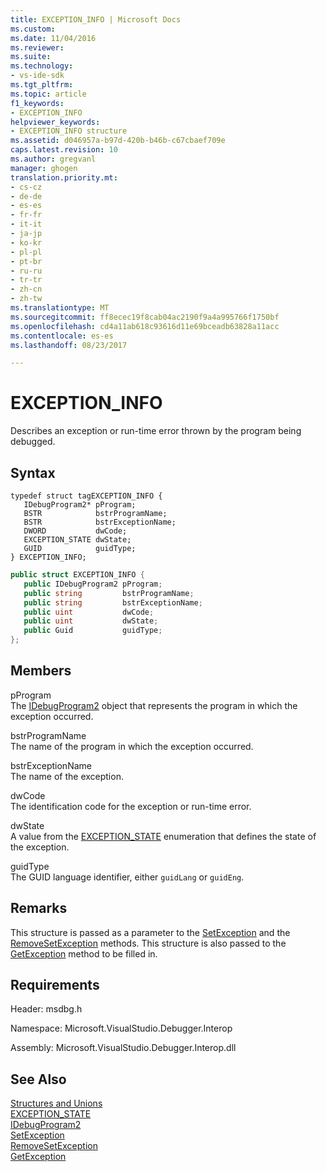 ```yaml
---
title: EXCEPTION_INFO | Microsoft Docs
ms.custom: 
ms.date: 11/04/2016
ms.reviewer: 
ms.suite: 
ms.technology:
- vs-ide-sdk
ms.tgt_pltfrm: 
ms.topic: article
f1_keywords:
- EXCEPTION_INFO
helpviewer_keywords:
- EXCEPTION_INFO structure
ms.assetid: d046957a-b97d-420b-b46b-c67cbaef709e
caps.latest.revision: 10
ms.author: gregvanl
manager: ghogen
translation.priority.mt:
- cs-cz
- de-de
- es-es
- fr-fr
- it-it
- ja-jp
- ko-kr
- pl-pl
- pt-br
- ru-ru
- tr-tr
- zh-cn
- zh-tw
ms.translationtype: MT
ms.sourcegitcommit: ff8ecec19f8cab04ac2190f9a4a995766f1750bf
ms.openlocfilehash: cd4a11ab618c93616d11e69bceadb63828a11acc
ms.contentlocale: es-es
ms.lasthandoff: 08/23/2017

---
```

# <a name="exceptioninfo"></a>EXCEPTION_INFO
Describes an exception or run-time error thrown by the program being debugged.  
  
## <a name="syntax"></a>Syntax  
  
```cpp#  
typedef struct tagEXCEPTION_INFO {   
   IDebugProgram2* pProgram;  
   BSTR            bstrProgramName;  
   BSTR            bstrExceptionName;  
   DWORD           dwCode;  
   EXCEPTION_STATE dwState;  
   GUID            guidType;  
} EXCEPTION_INFO;  
```  
  
```cs  
public struct EXCEPTION_INFO {   
   public IDebugProgram2 pProgram;  
   public string         bstrProgramName;  
   public string         bstrExceptionName;  
   public uint           dwCode;  
   public uint           dwState;  
   public Guid           guidType;  
};  
```  
  
## <a name="members"></a>Members  
 pProgram  
 The [IDebugProgram2](../../../extensibility/debugger/reference/idebugprogram2.md) object that represents the program in which the exception occurred.  
  
 bstrProgramName  
 The name of the program in which the exception occurred.  
  
 bstrExceptionName  
 The name of the exception.  
  
 dwCode  
 The identification code for the exception or run-time error.  
  
 dwState  
 A value from the [EXCEPTION_STATE](../../../extensibility/debugger/reference/exception-state.md) enumeration that defines the state of the exception.  
  
 guidType  
 The GUID language identifier, either `guidLang` or `guidEng`.  
  
## <a name="remarks"></a>Remarks  
 This structure is passed as a parameter to the [SetException](../../../extensibility/debugger/reference/idebugengine2-setexception.md) and the [RemoveSetException](../../../extensibility/debugger/reference/idebugengine2-removesetexception.md) methods. This structure is also passed to the [GetException](../../../extensibility/debugger/reference/idebugexceptionevent2-getexception.md) method to be filled in.  
  
## <a name="requirements"></a>Requirements  
 Header: msdbg.h  
  
 Namespace: Microsoft.VisualStudio.Debugger.Interop  
  
 Assembly: Microsoft.VisualStudio.Debugger.Interop.dll  
  
## <a name="see-also"></a>See Also  
 [Structures and Unions](../../../extensibility/debugger/reference/structures-and-unions.md)   
 [EXCEPTION_STATE](../../../extensibility/debugger/reference/exception-state.md)   
 [IDebugProgram2](../../../extensibility/debugger/reference/idebugprogram2.md)   
 [SetException](../../../extensibility/debugger/reference/idebugengine2-setexception.md)   
 [RemoveSetException](../../../extensibility/debugger/reference/idebugengine2-removesetexception.md)   
 [GetException](../../../extensibility/debugger/reference/idebugexceptionevent2-getexception.md)
